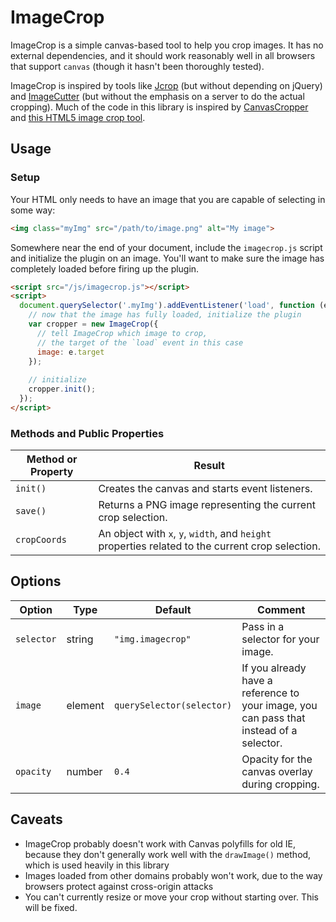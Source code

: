 ImageCrop
=========

ImageCrop is a simple canvas-based tool to help you crop images. It has no external dependencies, and it should work reasonably well in all browsers that support `canvas` (though it hasn't been thoroughly tested).

ImageCrop is inspired by tools like [Jcrop](http://deepliquid.com/content/Jcrop.html) (but without depending on jQuery) and [ImageCutter](http://www.joustmultimedia.com/blog/post/image_cutter) (but without the emphasis on a server to do the actual cropping). Much of the code in this library is inspired by [CanvasCropper](https://github.com/codepo8/canvascropper) and [this HTML5 image crop tool](http://www.script-tutorials.com/html5-image-crop-tool).

## Usage

### Setup

Your HTML only needs to have an image that you are capable of selecting in some way:

```html
<img class="myImg" src="/path/to/image.png" alt="My image">
```

Somewhere near the end of your document, include the `imagecrop.js` script and initialize the plugin on an image. You'll want to make sure the image has completely loaded before firing up the plugin.

```html
<script src="/js/imagecrop.js"></script>
<script>
  document.querySelector('.myImg').addEventListener('load', function (e) {
    // now that the image has fully loaded, initialize the plugin
    var cropper = new ImageCrop({
      // tell ImageCrop which image to crop,
      // the target of the `load` event in this case
      image: e.target
    });
    
    // initialize
    cropper.init();
  });
</script>
```

### Methods and Public Properties

| Method or Property | Result                                                       |
|--------------------|--------------------------------------------------------------|
| `init()`           | Creates the canvas and starts event listeners.               |
| `save()`           | Returns a PNG image representing the current crop selection. |
| `cropCoords`       | An object with `x`, `y`, `width`, and `height` properties related to the current crop selection.|

## Options

| Option     | Type    | Default                   | Comment                                         |
|------------|---------|---------------------------|-------------------------------------------------|
| `selector` | string  | `"img.imagecrop"`         | Pass in a selector for your image.              |
| `image`    | element | `querySelector(selector)` | If you already have a reference to your image, you can pass that instead of a selector. |
| `opacity`  | number  | `0.4`                     | Opacity for the canvas overlay during cropping. | 

## Caveats

- ImageCrop probably doesn't work with Canvas polyfills for old IE, because they don't generally work well with the `drawImage()` method, which is used heavily in this library
- Images loaded from other domains probably won't work, due to the way browsers protect against cross-origin attacks
- You can't currently resize or move your crop without starting over. This will be fixed.
